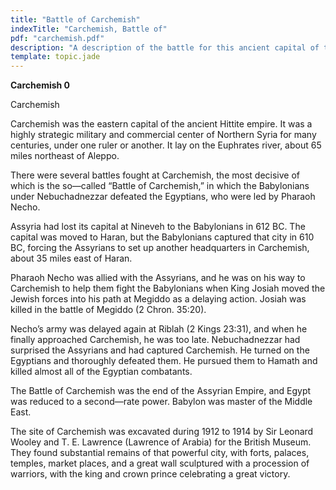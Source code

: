 ```yaml
---
title: "Battle of Carchemish"
indexTitle: "Carchemish, Battle of"
pdf: "carchemish.pdf"
description: "A description of the battle for this ancient capital of the Hittite empire, with Bible references"
template: topic.jade
---
```



**Carchemish 0**

Carchemish

Carchemish was the eastern capital of the ancient Hittite empire. It was
a highly strategic military and commercial center of Northern Syria for
many centuries, under one ruler or another. It lay on the Euphrates
river, about 65 miles northeast of Aleppo.

There were several battles fought at Carchemish, the most decisive of
which is the so—called “Battle of Carchemish,” in which the Babylonians
under Nebuchadnezzar defeated the Egyptians, who were led by Pharaoh
Necho.

Assyria had lost its capital at Nineveh to the Babylonians in 612 BC.
The capital was moved to Haran, but the Babylonians captured that city
in 610 BC, forcing the Assyrians to set up another headquarters in
Carchemish, about 35 miles east of Haran.

Pharaoh Necho was allied with the Assyrians, and he was on his way to
Carchemish to help them fight the Babylonians when King Josiah moved the
Jewish forces into his path at Megiddo as a delaying action. Josiah was
killed in the battle of Megiddo (2 Chron. 35:20).

Necho’s army was delayed again at Riblah (2 Kings 23:31), and when he
finally approached Carchemish, he was too late. Nebuchadnezzar had
surprised the Assyrians and had captured Carchemish. He turned on the
Egyptians and thoroughly defeated them. He pursued them to Hamath and
killed almost all of the Egyptian combatants.

The Battle of Carchemish was the end of the Assyrian Empire, and Egypt
was reduced to a second—rate power. Babylon was master of the Middle
East.

The site of Carchemish was excavated during 1912 to 1914 by Sir Leonard
Wooley and T. E. Lawrence (Lawrence of Arabia) for the British Museum.
They found substantial remains of that powerful city, with forts,
palaces, temples, market places, and a great wall sculptured with a
procession of warriors, with the king and crown prince celebrating a
great victory.

